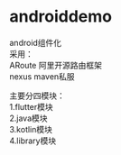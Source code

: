 # androiddemo
android组件化  
采用：  
ARoute 阿里开源路由框架  
nexus maven私服  

主要分四模块：  
1.flutter模块  
2.java模块  
3.kotlin模块  
4.library模块   
